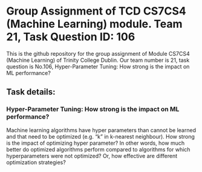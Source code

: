 # Group Assignment of TCD CS7CS4 (Machine Learning) module. Team 21, Task Question ID: 106
This is the github repository for the group assignment of Module CS7CS4 (Machine Learning) of Trinity College Dublin. Our team number is 21, task question is No.106, Hyper-Parameter Tuning: How strong is the impact on ML performance?
## Task details: 
### Hyper-Parameter Tuning: How strong is the impact on ML performance?
 Machine learning algorithms have hyper parameters than cannot be learned and that need to be optimized (e.g. “k” in k-nearest   neighbour). 
 How strong is the impact of optimizing hyper parameter? 
 In other words, how much better do optimized algorithms perform compared to algorithms for which hyperparameters were not optimized? 
 Or, how effective are different optimization strategies?
